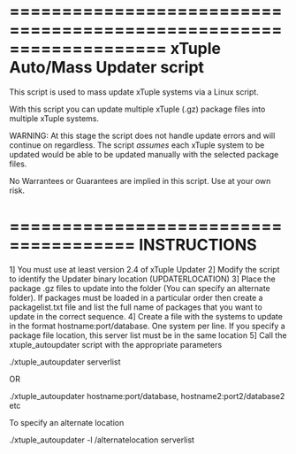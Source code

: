 ===================================================================
xTuple Auto/Mass Updater script
===================================================================

This script is used to mass update xTuple systems via a Linux script.

With this script you can update multiple xTuple (.gz) package files into 
multiple xTuple systems.

WARNING:
At this stage the script does not handle update errors and will continue on regardless.
The script *assumes* each xTuple system to be updated would be able to be updated manually with
the selected package files.

No Warrantees or Guarantees are implied in this script.  Use at your own risk.

======================================
INSTRUCTIONS
======================================

1] You must use at least version 2.4 of xTuple Updater
2] Modify the script to identify the Updater binary location (UPDATERLOCATION) 
3] Place the package .gz files to update into the folder (You can specify an alternate folder).  If packages must be loaded in a particular order then create a packagelist.txt file and list the full name of packages that you want to update in the correct sequence. 
4] Create a file with the systems to update in the format hostname:port/database.  One system per line.  If you specify a package file location, this server list must be in the same location
5] Call the xtuple_autoupdater script with the appropriate parameters

./xtuple_autoupdater serverlist

OR

./xtuple_autoupdater hostname:port/database, hostname2:port2/database2 etc

To specify an alternate location

./xtuple_autoupdater -l /alternatelocation serverlist




